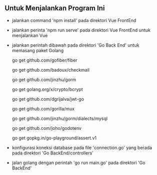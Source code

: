 ## Untuk Menjalankan Program Ini 

- jalankan command 'npm install' pada direktori Vue FrontEnd
- jalankan perinta 'npm run serve' pada direktori Vue FrontEnd untuk menjalankan Vue
- jalankan perintah dibawah pada direktori 'Go Back End' untuk memasang paket Golang 
    
    go get github.com/gofiber/fiber
    
    go get github.com/badoux/checkmail
    
    go get github.com/jinzhu/gorm
    
    go get golang.org/x/crypto/bcrypt
    
    go get github.com/dgrijalva/jwt-go
    
    go get github.com/gorilla/mux
    
    go get github.com/jinzhu/gorm/dialects/mysql
    
    go get github.com/joho/godotenv
    
    go get gopkg.in/go-playground/assert.v1
- konfigurasi koneksi database pada file 'connection.go' yang berada pada direktori 'Go BackEnd/controllers'
- jalan golang dengan perintah 'go run main.go' pada direktori 'Go BackEnd'

